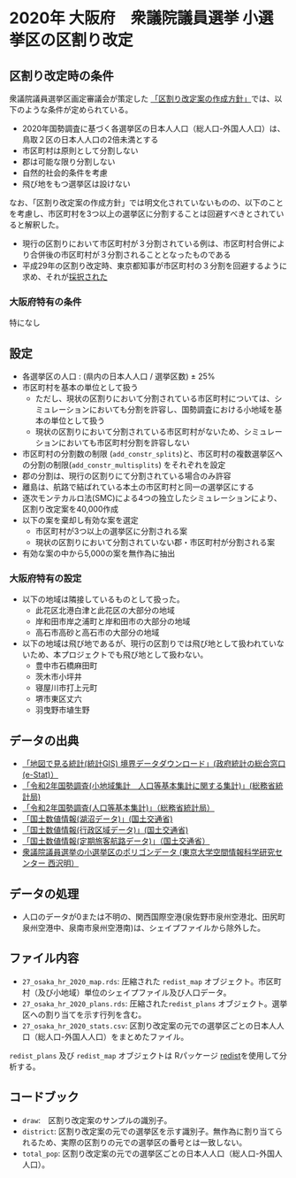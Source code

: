 # 2020年 大阪府　衆議院議員選挙 小選挙区の区割り改定

## 区割り改定時の条件
衆議院議員選挙区画定審議会が策定した [「区割り改定案の作成方針」](https://www.soumu.go.jp/main_content/000794997.pdf)では、以下のような条件が定められている。

* 2020年国勢調査に基づく各選挙区の日本人人口（総人口-外国人人口）は、鳥取２区の日本人人口の2倍未満とする
* 市区町村は原則として分割しない
* 郡は可能な限り分割しない
* 自然的社会的条件を考慮
* 飛び地をもつ選挙区は設けない

なお、「区割り改定案の作成方針」では明文化されていないものの、以下のことを考慮し、市区町村を3つ以上の選挙区に分割することは回避すべきとされていると解釈した。

* 現行の区割りにおいて市区町村が３分割されている例は、市区町村合併により合併後の市区町村が３分割されることとなったものである
* 平成29年の区割り改定時、東京都知事が市区町村の３分割を回避するように求め、それが[採択された](https://www.soumu.go.jp/main_content/000761504.pdf)


### 大阪府特有の条件 
<!--- This will be 特になし for prefectures except for 北海道 and 東京 -->
特になし

## 設定
* 各選挙区の人口 : (県内の日本人人口 / 選挙区数) ± 25%
* 市区町村を基本の単位として扱う 
  * ただし、現状の区割りにおいて分割されている市区町村については、シミュレーションにおいても分割を許容し、国勢調査における小地域を基本の単位として扱う
  * 現状の区割りにおいて分割されている市区町村がないため、シミュレーションにおいても市区町村分割を許容しない
* 市区町村の分割数の制限 (`add_constr_splits`)と、市区町村の複数選挙区への分割の制限(`add_constr_multisplits`) をそれぞれを設定
* 郡の分割は、現行の区割りにて分割されている場合のみ許容
* 離島は、航路で結ばれている本土の市区町村と同一の選挙区にする
* 逐次モンテカルロ法(SMC)による4つの独立したシミュレーションにより、区割り改定案を40,000作成
* 以下の案を棄却し有効な案を選定
  * 市区町村が3つ以上の選挙区に分割される案
  * 現状の区割りにおいて分割されていない郡・市区町村が分割される案
* 有効な案の中から5,000の案を無作為に抽出

### 大阪府特有の設定
* 以下の地域は隣接しているものとして扱った。
  * 此花区北港白津と此花区の大部分の地域
  * 岸和田市岸之浦町と岸和田市の大部分の地域
  * 高石市高砂と高石市の大部分の地域
* 以下の地域は飛び地であるが、現行の区割りでは飛び地として扱われていないため、本プロジェクトでも飛び地として扱わない。
  * 豊中市石橋麻田町
  * 茨木市小坪井
  * 寝屋川市打上元町
  * 堺市東区丈六
  * 羽曳野市埴生野
  
## データの出典
* [「地図で見る統計(統計GIS)  境界データダウンロード」(政府統計の総合窓口(e-Stat)）](https://www.e-stat.go.jp/gis/statmap-search?page=1&type=2&aggregateUnitForBoundary=A&toukeiCode=00200521)
* [「令和2年国勢調査(小地域集計　人口等基本集計に関する集計)」(総務省統計局)](https://www.e-stat.go.jp/stat-search/files?page=1&toukei=00200521&tstat=000001136464&cycle=0&tclass1=000001136472)
* [「令和2年国勢調査(人口等基本集計)」（総務省統計局）](https://www.e-stat.go.jp/stat-search/files?page=1&layout=datalist&toukei=00200521&tstat=000001136464&cycle=0&year=20200&month=24101210&tclass1=000001136466)
* [「国土数値情報(湖沼データ)」(国土交通省)](https://nlftp.mlit.go.jp/ksj/gml/datalist/KsjTmplt-W09-v2_2.html)
* [「国土数値情報(行政区域データ)」(国土交通省)](https://nlftp.mlit.go.jp/ksj/gml/datalist/KsjTmplt-N03-v2_3.html)
* [「国土数値情報(定期旅客航路データ)」（国土交通省）](https://nlftp.mlit.go.jp/ksj/gml/datalist/KsjTmplt-N09.html)
* [衆議院議員選挙の小選挙区のポリゴンデータ (東京大学空間情報科学研究センター 西沢明）](https://home.csis.u-tokyo.ac.jp/~nishizawa/senkyoku/)

## データの処理
* 人口のデータが0または不明の、関西国際空港(泉佐野市泉州空港北、田尻町泉州空港中、泉南市泉州空港南)は、シェイプファイルから除外した。

## ファイル内容
* `27_osaka_hr_2020_map.rds`: 圧縮された `redist_map` オブジェクト。市区町村（及び小地域）単位のシェイプファイル及び人口データ。
* `27_osaka_hr_2020_plans.rds`:  圧縮された`redist_plans` オブジェクト。選挙区への割り当てを示す行列を含む。
* `27_osaka_hr_2020_stats.csv`: 区割り改定案の元での選挙区ごとの日本人人口（総人口-外国人人口）をまとめたファイル。

`redist_plans` 及び `redist_map` オブジェクトは Rパッケージ [redist](https://alarm-redist.github.io/redist/)を使用して分析する。

## コードブック
* `draw`:　区割り改定案のサンプルの識別子。
* `district`: 区割り改定案の元での選挙区を示す識別子。無作為に割り当てられるため、実際の区割りの元での選挙区の番号とは一致しない。
* `total_pop`: 区割り改定案の元での選挙区ごとの日本人人口（総人口-外国人人口）。
